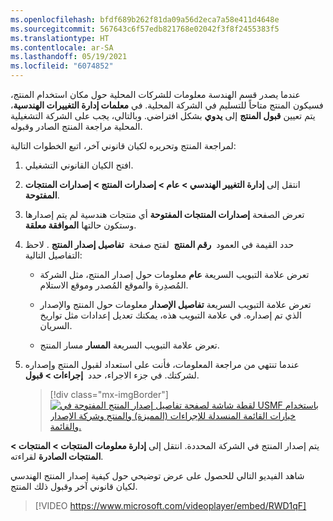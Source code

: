 ```yaml
---
ms.openlocfilehash: bfdf689b262f81da09a56d2eca7a58e411d4648e
ms.sourcegitcommit: 567643c6f57edb821768e02042f3f8f2455383f5
ms.translationtype: HT
ms.contentlocale: ar-SA
ms.lasthandoff: 05/19/2021
ms.locfileid: "6074852"
---
```

عندما يصدر قسم الهندسة معلومات للشركات المحلية حول مكان استخدام المنتج، فسيكون المنتج متاحاً للتسليم في الشركة المحلية. في **معلمات إدارة التغييرات الهندسية**، يتم تعيين **قبول المنتج** إلى **يدوي** بشكل افتراضي. وبالتالي، يجب على الشركة التشغيلية المحلية مراجعة المنتج الصادر وقبوله.

لمراجعة المنتج وتحريره لكيان قانوني آخر، اتبع الخطوات التالية:

1.  افتح الكيان القانوني التشغيلي.

1.  انتقل إلى **إدارة التغيير الهندسي > عام > إصدارات المنتج > إصدارات المنتجات المفتوحة**.

1.  تعرض الصفحة **إصدارات المنتجات المفتوحة** أي منتجات هندسية لم يتم إصدارها وستكون حالتها **الموافقة معلقة**.

1.  حدد القيمة في العمود  **رقم المنتج**  لفتح صفحة  **تفاصيل إصدار المنتج** . لاحظ التفاصيل التالية:

    - تعرض علامة التبويب السريعة **عام** معلومات حول إصدار المنتج، مثل الشركة المُصدِرة والموقع المُصدر وموقع الاستلام.
    
    - تعرض علامة التبويب السريعة **تفاصيل الإصدار** معلومات حول المنتج والإصدار الذي تم إصداره. في علامة التبويب هذه، يمكنك تعديل إعدادات مثل تواريخ السريان.
    
    - تعرض علامة التبويب السريعة **المسار** مسار المنتج.

1.  عندما تنتهي من مراجعة المعلومات، فأنت على استعداد لقبول المنتج وإصداره لشركتك. في جزء الاجراء، حدد  **إجراءات > قبول**.

    > [!div class="mx-imgBorder"]
    > [![لقطة شاشة لصفحة تفاصيل إصدار المنتج المفتوحة في USMF باستخدام خيارات القائمة المنسدلة للإجراءات (المميزة) والمنتج وشركة الإصدار والقائمة.](../media/review-accept-product.png)](../media/review-accept-product.png#lightbox)

يتم إصدار المنتج في الشركة المحددة. انتقل إلى **إدارة معلومات المنتجات > المنتجات > المنتجات الصادرة** لقراءته.

شاهد الفيديو التالي للحصول على عرض توضيحي حول كيفية إصدار المنتج الهندسي لكيان قانوني آخر وقبول ذلك المنتج.

> [!VIDEO https://www.microsoft.com/videoplayer/embed/RWD1qF]
